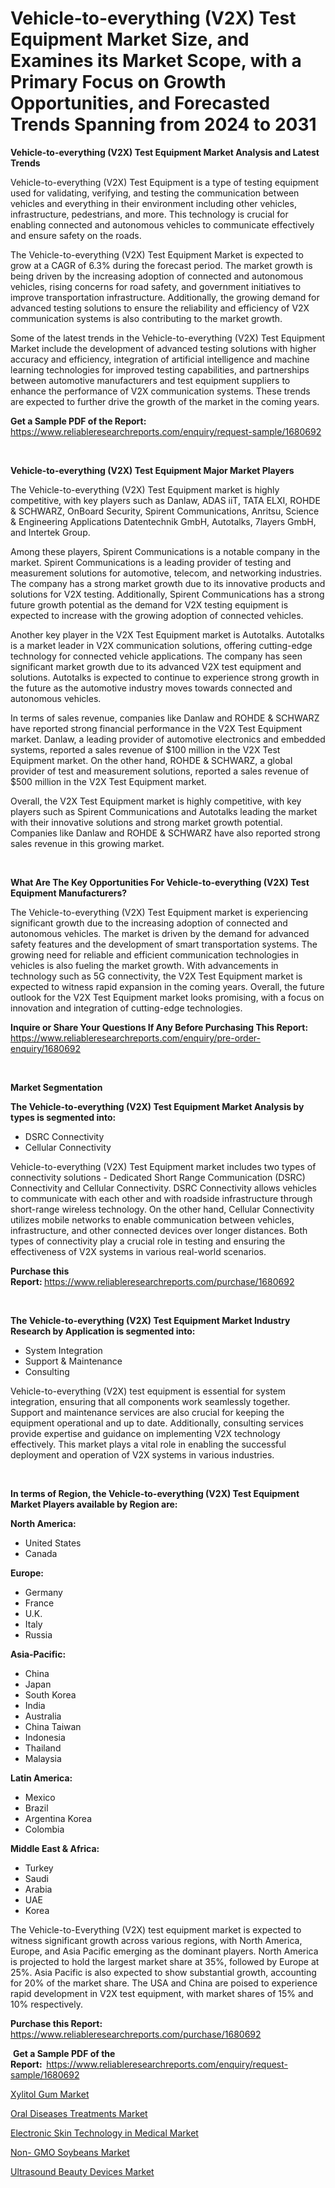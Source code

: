 <p><h1>Vehicle-to-everything (V2X) Test Equipment Market Size, and Examines its Market Scope, with a Primary Focus on Growth Opportunities, and Forecasted Trends Spanning from 2024 to 2031</h1></p><p><strong>Vehicle-to-everything (V2X) Test Equipment Market Analysis and Latest Trends</strong></p>
<p><p>Vehicle-to-everything (V2X) Test Equipment is a type of testing equipment used for validating, verifying, and testing the communication between vehicles and everything in their environment including other vehicles, infrastructure, pedestrians, and more. This technology is crucial for enabling connected and autonomous vehicles to communicate effectively and ensure safety on the roads.</p><p>The Vehicle-to-everything (V2X) Test Equipment Market is expected to grow at a CAGR of 6.3% during the forecast period. The market growth is being driven by the increasing adoption of connected and autonomous vehicles, rising concerns for road safety, and government initiatives to improve transportation infrastructure. Additionally, the growing demand for advanced testing solutions to ensure the reliability and efficiency of V2X communication systems is also contributing to the market growth.</p><p>Some of the latest trends in the Vehicle-to-everything (V2X) Test Equipment Market include the development of advanced testing solutions with higher accuracy and efficiency, integration of artificial intelligence and machine learning technologies for improved testing capabilities, and partnerships between automotive manufacturers and test equipment suppliers to enhance the performance of V2X communication systems. These trends are expected to further drive the growth of the market in the coming years.</p></p>
<p><strong>Get a Sample PDF of the Report:&nbsp;</strong> <a href="https://www.reliableresearchreports.com/enquiry/request-sample/1680692">https://www.reliableresearchreports.com/enquiry/request-sample/1680692</a></p>
<p>&nbsp;</p>
<p><strong>Vehicle-to-everything (V2X) Test Equipment Major Market Players</strong></p>
<p><p>The Vehicle-to-everything (V2X) Test Equipment market is highly competitive, with key players such as Danlaw, ADAS iiT, TATA ELXI, ROHDE & SCHWARZ, OnBoard Security, Spirent Communications, Anritsu, Science & Engineering Applications Datentechnik GmbH, Autotalks, 7layers GmbH, and Intertek Group. </p><p>Among these players, Spirent Communications is a notable company in the market. Spirent Communications is a leading provider of testing and measurement solutions for automotive, telecom, and networking industries. The company has a strong market growth due to its innovative products and solutions for V2X testing. Additionally, Spirent Communications has a strong future growth potential as the demand for V2X testing equipment is expected to increase with the growing adoption of connected vehicles.</p><p>Another key player in the V2X Test Equipment market is Autotalks. Autotalks is a market leader in V2X communication solutions, offering cutting-edge technology for connected vehicle applications. The company has seen significant market growth due to its advanced V2X test equipment and solutions. Autotalks is expected to continue to experience strong growth in the future as the automotive industry moves towards connected and autonomous vehicles.</p><p>In terms of sales revenue, companies like Danlaw and ROHDE & SCHWARZ have reported strong financial performance in the V2X Test Equipment market. Danlaw, a leading provider of automotive electronics and embedded systems, reported a sales revenue of $100 million in the V2X Test Equipment market. On the other hand, ROHDE & SCHWARZ, a global provider of test and measurement solutions, reported a sales revenue of $500 million in the V2X Test Equipment market.</p><p>Overall, the V2X Test Equipment market is highly competitive, with key players such as Spirent Communications and Autotalks leading the market with their innovative solutions and strong market growth potential. Companies like Danlaw and ROHDE & SCHWARZ have also reported strong sales revenue in this growing market.</p></p>
<p>&nbsp;</p>
<p><strong>What Are The Key Opportunities For Vehicle-to-everything (V2X) Test Equipment Manufacturers?</strong></p>
<p><p>The Vehicle-to-everything (V2X) Test Equipment market is experiencing significant growth due to the increasing adoption of connected and autonomous vehicles. The market is driven by the demand for advanced safety features and the development of smart transportation systems. The growing need for reliable and efficient communication technologies in vehicles is also fueling the market growth. With advancements in technology such as 5G connectivity, the V2X Test Equipment market is expected to witness rapid expansion in the coming years. Overall, the future outlook for the V2X Test Equipment market looks promising, with a focus on innovation and integration of cutting-edge technologies.</p></p>
<p><strong>Inquire or Share Your Questions If Any Before Purchasing This Report:</strong> <a href="https://www.reliableresearchreports.com/enquiry/pre-order-enquiry/1680692">https://www.reliableresearchreports.com/enquiry/pre-order-enquiry/1680692</a></p>
<p>&nbsp;</p>
<p><strong>Market Segmentation</strong></p>
<p><strong>The Vehicle-to-everything (V2X) Test Equipment Market Analysis by types is segmented into:</strong></p>
<p><ul><li>DSRC Connectivity</li><li>Cellular Connectivity</li></ul></p>
<p><p>Vehicle-to-everything (V2X) Test Equipment market includes two types of connectivity solutions - Dedicated Short Range Communication (DSRC) Connectivity and Cellular Connectivity. DSRC Connectivity allows vehicles to communicate with each other and with roadside infrastructure through short-range wireless technology. On the other hand, Cellular Connectivity utilizes mobile networks to enable communication between vehicles, infrastructure, and other connected devices over longer distances. Both types of connectivity play a crucial role in testing and ensuring the effectiveness of V2X systems in various real-world scenarios.</p></p>
<p><strong>Purchase this Report:&nbsp;</strong><a href="https://www.reliableresearchreports.com/purchase/1680692">https://www.reliableresearchreports.com/purchase/1680692</a></p>
<p>&nbsp;</p>
<p><strong>The Vehicle-to-everything (V2X) Test Equipment Market Industry Research by Application is segmented into:</strong></p>
<p><ul><li>System Integration</li><li>Support & Maintenance</li><li>Consulting</li></ul></p>
<p><p>Vehicle-to-everything (V2X) test equipment is essential for system integration, ensuring that all components work seamlessly together. Support and maintenance services are also crucial for keeping the equipment operational and up to date. Additionally, consulting services provide expertise and guidance on implementing V2X technology effectively. This market plays a vital role in enabling the successful deployment and operation of V2X systems in various industries.</p></p>
<p>&nbsp;</p>
<p><strong>In terms of Region, the Vehicle-to-everything (V2X) Test Equipment Market Players available by Region are:</strong></p>
<p>
    <p> <strong> North America: </strong>
        <ul>
            <li>United States</li>
            <li>Canada</li>
        </ul>
        </p> 
    <p> <strong> Europe: </strong>
        <ul>
            <li>Germany</li>
            <li>France</li>
            <li>U.K.</li>
            <li>Italy</li>
            <li>Russia</li>
        </ul>
        </p> 
    <p> <strong> Asia-Pacific: </strong>
        <ul>
            <li>China</li>
            <li>Japan</li>
            <li>South Korea</li>
            <li>India</li>
            <li>Australia</li>
            <li>China Taiwan</li>
            <li>Indonesia</li>
            <li>Thailand</li>
            <li>Malaysia</li>
        </ul>
        </p> 
    <p> <strong> Latin America: </strong>
        <ul>
            <li>Mexico</li>
            <li>Brazil</li>
            <li>Argentina Korea</li>
            <li>Colombia</li>
        </ul>
        </p> 
    <p> <strong> Middle East & Africa: </strong>
        <ul>
            <li>Turkey</li>
            <li>Saudi</li>
            <li>Arabia</li>
            <li>UAE</li>
            <li>Korea</li>
        </ul>
    </p>
    </p>
<p><p>The Vehicle-to-Everything (V2X) test equipment market is expected to witness significant growth across various regions, with North America, Europe, and Asia Pacific emerging as the dominant players. North America is projected to hold the largest market share at 35%, followed by Europe at 25%. Asia Pacific is also expected to show substantial growth, accounting for 20% of the market share. The USA and China are poised to experience rapid development in V2X test equipment, with market shares of 15% and 10% respectively.</p></p>
<p><strong>Purchase this Report: </strong><a href="https://www.reliableresearchreports.com/purchase/1680692">https://www.reliableresearchreports.com/purchase/1680692</a></p>
<p>&nbsp;<strong>Get a Sample PDF of the Report:&nbsp;&nbsp;</strong><a href="https://www.reliableresearchreports.com/enquiry/request-sample/1680692">https://www.reliableresearchreports.com/enquiry/request-sample/1680692</a></p>
<p><strong></strong></p>
<p><p><a href="https://github.com/castoriffic/Market-Research-Report-List-3/blob/main/xylitol-gum-market.md">Xylitol Gum Market</a></p><p><a href="https://medium.com/@markuspagac2023/oral-diseases-treatments-market-analysis-its-cagr-market-segmentation-and-global-industry-be5004eda1eb">Oral Diseases Treatments Market</a></p><p><a href="https://medium.com/@markuspagac2023/electronic-skin-technology-in-medical-market-size-and-market-trends-complete-industry-overview-c03a406946ae">Electronic Skin Technology in Medical Market</a></p><p><a href="https://github.com/yoshih12/Market-Research-Report-List-2/blob/main/non-gmo-soybeans-market.md">Non- GMO Soybeans Market</a></p><p><a href="https://issuu.com/reportprime-2/docs/ultrasound-beauty-devices-market-size-2030.pptx">Ultrasound Beauty Devices Market</a></p></p>